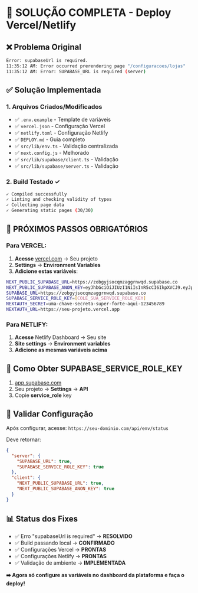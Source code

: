 # 🎯 SOLUÇÃO COMPLETA - Deploy Vercel/Netlify

## ❌ Problema Original
```bash
Error: supabaseUrl is required.
11:35:12 AM: Error occurred prerendering page "/configuracoes/lojas"
11:35:12 AM: Error: SUPABASE_URL is required (server)
```

## ✅ Solução Implementada

### 1. **Arquivos Criados/Modificados**
- ✅ `.env.example` - Template de variáveis
- ✅ `vercel.json` - Configuração Vercel  
- ✅ `netlify.toml` - Configuração Netlify
- ✅ `DEPLOY.md` - Guia completo
- ✅ `src/lib/env.ts` - Validação centralizada
- ✅ `next.config.js` - Melhorado
- ✅ `src/lib/supabase/client.ts` - Validação
- ✅ `src/lib/supabase/server.ts` - Validação

### 2. **Build Testado ✓**
```bash
✓ Compiled successfully
✓ Linting and checking validity of types    
✓ Collecting page data    
✓ Generating static pages (30/30)
```

## 🚀 **PRÓXIMOS PASSOS OBRIGATÓRIOS**

### Para **VERCEL**:
1. **Acesse** [vercel.com](https://vercel.com) → Seu projeto
2. **Settings** → **Environment Variables**
3. **Adicione estas variáveis**:
```bash
NEXT_PUBLIC_SUPABASE_URL=https://zobgyjsocqmzaggrnwqd.supabase.co
NEXT_PUBLIC_SUPABASE_ANON_KEY=eyJhbGciOiJIUzI1NiIsInR5cCI6IkpXVCJ9.eyJpc3MiOiJzdXBhYmFzZSIsInJlZiI6InpvYmd5anNvY3FtemFnZ3Jud3FkIiwicm9sZSI6ImFub24iLCJpYXQiOjE3NDUxNjQ3NDgsImV4cCI6MjA2MDc0MDc0OH0.Hj9Sr-7372ERLWJv550Zrw20hXPWqxJPOpp8sUAMiTM
SUPABASE_URL=https://zobgyjsocqmzaggrnwqd.supabase.co  
SUPABASE_SERVICE_ROLE_KEY=[COLE_SUA_SERVICE_ROLE_KEY]
NEXTAUTH_SECRET=uma-chave-secreta-super-forte-aqui-123456789
NEXTAUTH_URL=https://seu-projeto.vercel.app
```

### Para **NETLIFY**:
1. **Acesse** Netlify Dashboard → Seu site
2. **Site settings** → **Environment variables** 
3. **Adicione as mesmas variáveis acima**

## 🔑 **Como Obter SUPABASE_SERVICE_ROLE_KEY**
1. [app.supabase.com](https://app.supabase.com)
2. Seu projeto → **Settings** → **API**
3. Copie **service_role** key

## 🧪 **Validar Configuração**
Após configurar, acesse: `https://seu-dominio.com/api/env/status`

Deve retornar:
```json
{
  "server": {
    "SUPABASE_URL": true,
    "SUPABASE_SERVICE_ROLE_KEY": true
  },
  "client": {
    "NEXT_PUBLIC_SUPABASE_URL": true,
    "NEXT_PUBLIC_SUPABASE_ANON_KEY": true
  }
}
```

## 📊 **Status dos Fixes**
- ✅ Erro "supabaseUrl is required" → **RESOLVIDO**
- ✅ Build passando local → **CONFIRMADO** 
- ✅ Configurações Vercel → **PRONTAS**
- ✅ Configurações Netlify → **PRONTAS**
- ✅ Validação de ambiente → **IMPLEMENTADA**

**➡️ Agora só configure as variáveis no dashboard da plataforma e faça o deploy!**
